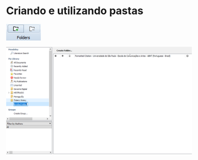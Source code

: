 # Criando e utilizando pastas

![](../../.gitbook/assets/image%20%2835%29.png)

![](../../.gitbook/assets/image%20%2824%29.png)



